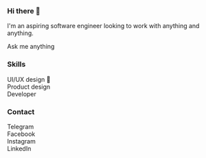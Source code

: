 ### Hi there 👋

I'm an aspiring software engineer looking to work with anything and anything. 

Ask me anything

### Skills
UI/UX design 🎨 <br/>
Product design <br/>
Developer <br/>

### Contact
Telegram <br/>
Facebook <br/>
Instagram <br/>
LinkedIn <br/>






<!--
**caramelmelmel/caramelmelmel** is a ✨ _special_ ✨ repository because its `README.md` (this file) appears on your GitHub profile.

Here are some ideas to get you started:

- 🔭 I’m currently working on ...
- 🌱 I’m currently learning ...
- 👯 I’m looking to collaborate on ...
- 🤔 I’m looking for help with ...
- 💬 Ask me about ...
- 📫 How to reach me: ...
- 😄 Pronouns: ...
- ⚡ Fun fact: ...
-->
